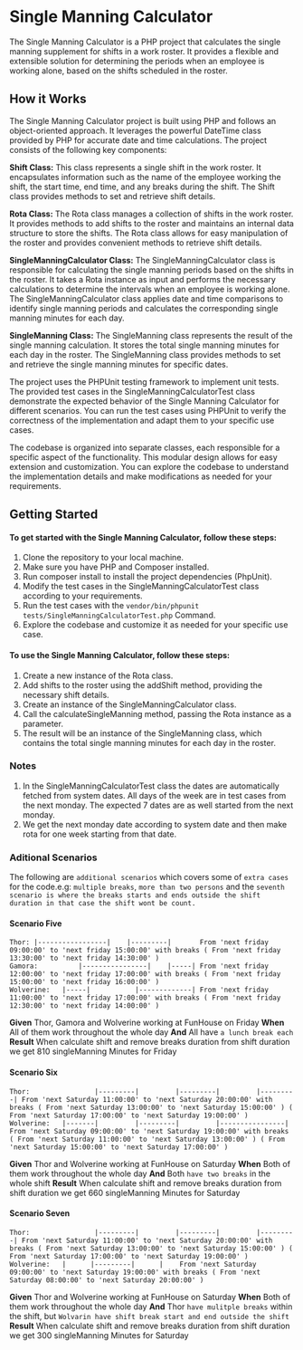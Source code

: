 # Single Manning Calculator
The Single Manning Calculator is a PHP project that calculates the single manning supplement for shifts in a work roster. It provides a flexible and extensible solution for determining the periods when an employee is working alone, based on the shifts scheduled in the roster.

## How it Works
The Single Manning Calculator project is built using PHP and follows an object-oriented approach. It leverages the powerful DateTime class provided by PHP for accurate date and time calculations. The project consists of the following key components:

__Shift Class:__ This class represents a single shift in the work roster. It encapsulates information such as the name of the employee working the shift, the start time, end time, and any breaks during the shift. The Shift class provides methods to set and retrieve shift details.

__Rota Class:__ The Rota class manages a collection of shifts in the work roster. It provides methods to add shifts to the roster and maintains an internal data structure to store the shifts. The Rota class allows for easy manipulation of the roster and provides convenient methods to retrieve shift details.

__SingleManningCalculator Class:__ The SingleManningCalculator class is responsible for calculating the single manning periods based on the shifts in the roster. It takes a Rota instance as input and performs the necessary calculations to determine the intervals when an employee is working alone. The SingleManningCalculator class applies date and time comparisons to identify single manning periods and calculates the corresponding single manning minutes for each day.

__SingleManning Class:__ The SingleManning class represents the result of the single manning calculation. It stores the total single manning minutes for each day in the roster. The SingleManning class provides methods to set and retrieve the single manning minutes for specific dates.

The project uses the PHPUnit testing framework to implement unit tests. The provided test cases in the SingleManningCalculatorTest class demonstrate the expected behavior of the Single Manning Calculator for different scenarios. You can run the test cases using PHPUnit to verify the correctness of the implementation and adapt them to your specific use cases.

The codebase is organized into separate classes, each responsible for a specific aspect of the functionality. This modular design allows for easy extension and customization. You can explore the codebase to understand the implementation details and make modifications as needed for your requirements.

## Getting Started

#### To get started with the Single Manning Calculator, follow these steps:
1. Clone the repository to your local machine.
2. Make sure you have PHP and Composer installed.
3. Run composer install to install the project dependencies (PhpUnit).
4. Modify the test cases in the SingleManningCalculatorTest class according to your requirements.
5. Run the test cases with the  `vendor/bin/phpunit tests/SingleManningCalculatorTest.php` Command.
6. Explore the codebase and customize it as needed for your specific use case.

#### To use the Single Manning Calculator, follow these steps:
1. Create a new instance of the Rota class.
2. Add shifts to the roster using the addShift method, providing the necessary shift details.
3. Create an instance of the SingleManningCalculator class.
4. Call the calculateSingleManning method, passing the Rota instance as a parameter.
5. The result will be an instance of the SingleManning class, which contains the total single manning minutes for each day in the roster.

### Notes
1. In the SingleManningCalculatorTest class the dates are automatically fetched from system dates. All days of the week are in test cases from the next monday. The expected 7 dates are as well started from the next monday.
2. We get the next monday date according to system date and then make rota for one week starting from that date.


### Aditional Scenarios
The following are `additional scenarios` which covers some of `extra cases` for the code.e.g: `multiple breaks`, `more than two persons` and the `seventh scenario is where the breaks starts and ends outside the shift duration in that case the shift wont be count.`
#### Scenario Five
```
Thor: |-----------------|    |---------|       From 'next friday 09:00:00' to 'next friday 15:00:00' with breaks ( From 'next friday 13:30:00' to 'next friday 14:30:00' )
Gamora:          |----------------|    |-----| From 'next friday 12:00:00' to 'next friday 17:00:00' with breaks ( From 'next friday 15:00:00' to 'next friday 16:00:00' )
Wolverine:   |-----|           |-------------| From 'next friday 11:00:00' to 'next friday 17:00:00' with breaks ( From 'next friday 12:30:00' to 'next friday 14:00:00' )
```
__Given__ Thor, Gamora and Wolverine working at FunHouse on Friday
__When__ All of them work throughout the whole day
__And__ All have `a lunch break each` 
__Result__ When calculate shift and remove breaks duration from shift duration we get 810 singleManning Minutes for Friday 

#### Scenario Six
```
Thor:                |---------|         |---------|         |---------| From 'next Saturday 11:00:00' to 'next Saturday 20:00:00' with breaks ( From 'next Saturday 13:00:00' to 'next Saturday 15:00:00' ) ( From 'next Saturday 17:00:00' to 'next Saturday 19:00:00' )
Wolverine:   |-------|         |---------|         |----------------|    From 'next Saturday 09:00:00' to 'next Saturday 19:00:00' with breaks ( From 'next Saturday 11:00:00' to 'next Saturday 13:00:00' ) ( From 'next Saturday 15:00:00' to 'next Saturday 17:00:00' )
```
__Given__ Thor and Wolverine working at FunHouse on Saturday
__When__ Both of them work throughout the whole day
__And__  Both `have two breaks` in the whole shift
__Result__ When calculate shift and remove breaks duration from shift duration we get 660 singleManning Minutes for Saturday 


#### Scenario Seven
```
Thor:                |---------|         |---------|         |---------| From 'next Saturday 11:00:00' to 'next Saturday 20:00:00' with breaks ( From 'next Saturday 13:00:00' to 'next Saturday 15:00:00' ) ( From 'next Saturday 17:00:00' to 'next Saturday 19:00:00' )
Wolverine:   |      |---------|      |    From 'next Saturday 09:00:00' to 'next Saturday 19:00:00' with breaks ( From 'next Saturday 08:00:00' to 'next Saturday 20:00:00' )
```
__Given__ Thor and Wolverine working at FunHouse on Saturday
__When__ Both of them work throughout the whole day
__And__ Thor `have mulitple breaks` within the shift, but `Wolvarin have shift break start and end outside the shift` 
__Result__ When calculate shift and remove breaks duration from shift duration we get 300 singleManning Minutes for Saturday 

